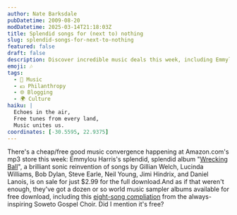 ```yaml
---
author: Nate Barksdale
pubDatetime: 2009-08-20
modDatetime: 2025-03-14T21:18:03Z
title: Splendid songs for (next to) nothing
slug: splendid-songs-for-next-to-nothing
featured: false
draft: false
description: Discover incredible music deals this week, including Emmylou Harris's album and free world music samplers.
emoji: 🎶
tags:
  - 🎵 Music
  - 💵 Philanthropy
  - 🌐 Blogging
  - 🌍 Culture
haiku: |
  Echoes in the air,  
  Free tunes from every land,  
  Music unites us.
coordinates: [-30.5595, 22.9375]
---
```


There's a cheap/free good music convergence happening at Amazon.com's mp3 store this week: Emmylou Harris's splendid, splendid album "[Wrecking Ball](https://www.google.com/search?q=%22Wrecking%20Ball%22%20amazon.com)", a brilliant sonic reinvention of songs by Gillian Welch, Lucinda Williams, Bob Dylan, Steve Earle, Neil Young, Jimi Hindrix, and Daniel Lanois, is on sale for just $2.99 for the full download.And as if that weren't enough, they've got a dozen or so world music sampler albums available for free download, including this [eight-song compliation](https://www.google.com/search?q=%22eight-song%20compliation%22%20amazon.com) from the always-inspiring Soweto Gospel Choir. Did I mention it's free?
